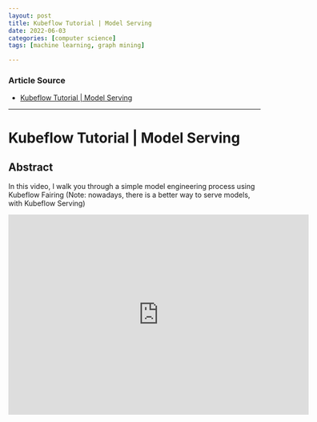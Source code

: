 ```yaml
---
layout: post
title: Kubeflow Tutorial | Model Serving
date: 2022-06-03
categories: [computer science]
tags: [machine learning, graph mining]

---
```


### Article Source

* [Kubeflow Tutorial | Model Serving](https://www.youtube.com/watch?v=hRmmzItkPkA)


---

# Kubeflow Tutorial | Model Serving



## Abstract

In this video, I walk you through a simple model engineering process using Kubeflow Fairing (Note: nowadays, there is a better way to serve models, with Kubeflow Serving)

<iframe width="600" height="400" src="https://www.youtube.com/embed/hRmmzItkPkA" title="YouTube video player" frameborder="0" allow="accelerometer; autoplay; clipboard-write; encrypted-media; gyroscope; picture-in-picture" allowfullscreen></iframe>